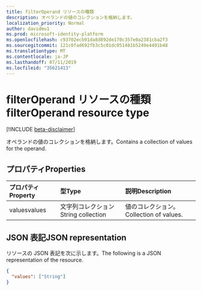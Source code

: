 ```yaml
---
title: filterOperand リソースの種類
description: オペランドの値のコレクションを格納します。
localization_priority: Normal
author: davidmu1
ms.prod: microsoft-identity-platform
ms.openlocfilehash: c93702ecb91da8d892de170c357e0a2381cba2f3
ms.sourcegitcommit: 121c0fad692fb3c5c01dc051481b5249e4491b48
ms.translationtype: MT
ms.contentlocale: ja-JP
ms.lasthandoff: 07/11/2019
ms.locfileid: "35621413"
---
```

# <a name="filteroperand-resource-type"></a><span data-ttu-id="98786-103">filterOperand リソースの種類</span><span class="sxs-lookup"><span data-stu-id="98786-103">filterOperand resource type</span></span>

[!INCLUDE [beta-disclaimer](../../includes/beta-disclaimer.md)]

<span data-ttu-id="98786-104">オペランドの値のコレクションを格納します。</span><span class="sxs-lookup"><span data-stu-id="98786-104">Contains a collection of values for the operand.</span></span>

## <a name="properties"></a><span data-ttu-id="98786-105">プロパティ</span><span class="sxs-lookup"><span data-stu-id="98786-105">Properties</span></span>
| <span data-ttu-id="98786-106">プロパティ</span><span class="sxs-lookup"><span data-stu-id="98786-106">Property</span></span>     | <span data-ttu-id="98786-107">型</span><span class="sxs-lookup"><span data-stu-id="98786-107">Type</span></span>   |<span data-ttu-id="98786-108">説明</span><span class="sxs-lookup"><span data-stu-id="98786-108">Description</span></span>|
|:---------------|:--------|:----------|
|<span data-ttu-id="98786-109">values</span><span class="sxs-lookup"><span data-stu-id="98786-109">values</span></span>|<span data-ttu-id="98786-110">文字列コレクション</span><span class="sxs-lookup"><span data-stu-id="98786-110">String collection</span></span>|<span data-ttu-id="98786-111">値のコレクション。</span><span class="sxs-lookup"><span data-stu-id="98786-111">Collection of values.</span></span>|

## <a name="json-representation"></a><span data-ttu-id="98786-112">JSON 表記</span><span class="sxs-lookup"><span data-stu-id="98786-112">JSON representation</span></span>

<span data-ttu-id="98786-113">リソースの JSON 表記を次に示します。</span><span class="sxs-lookup"><span data-stu-id="98786-113">The following is a JSON representation of the resource.</span></span>

<!-- {
  "blockType": "resource",
  "optionalProperties": [

  ],
  "@odata.type": "microsoft.graph.filterOperand"
}-->

```json
{
  "values": ["String"]
}

```

<!-- uuid: 8fcb5dbc-d5aa-4681-8e31-b001d5168d79
2015-10-25 14:57:30 UTC -->
<!--
{
  "type": "#page.annotation",
  "description": "filterOperand resource",
  "keywords": "",
  "section": "documentation",
  "tocPath": "",
  "suppressions": []
}
-->
